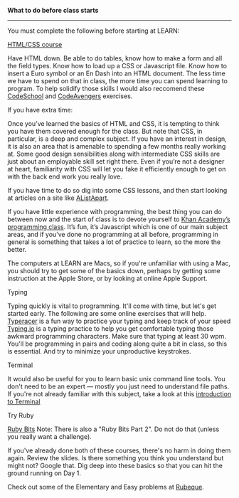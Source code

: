 **What to do before class starts**

---------------

You must complete the following before starting at LEARN:

[HTML/CSS course](https://www.codecademy.com/en/tracks/web)

Have HTML down. Be able to do tables, know how to make a form and all the field types. Know how to load up a CSS or Javascript file. Know how to insert a Euro symbol or an En Dash into an HTML document. The less time we have to spend on that in class, the more time you can spend learning to program. To help solidify those skills I would also reccomend these [CodeSchool](https://www.codeschool.com/paths/html-css) and [CodeAvengers](http://www.codeavengers.com/web/1#1.2) exercises.

If you have extra time:

Once you’ve learned the basics of HTML and CSS, it is tempting to think you have them covered enough for the class. But note that CSS, in particular, is a deep and complex subject. If you have an interest in design, it is also an area that is amenable to spending a few months really working at. Some good design sensibilities along with intermediate CSS skills are just about an employable skill set right there. Even if you’re not a designer at heart, familiarity with CSS will let you fake it efficiently enough to get on with the back end work you really love.

If you have time to do so dig into some CSS lessons, and then start looking at articles on a site like [AListApart](http://alistapart.com).

If you have little experience with programming, the best thing you can do between now and the start of class is to devote yourself to [Khan Academy’s programming class](https://www.khanacademy.org/computing/computer-programming). It’s fun, it’s Javascript which is one of our main subject areas, and if you’ve done no programming at all before, programming in general is something that takes a lot of practice to learn, so the more the better.

The computers at LEARN are Macs, so if you're unfamiliar with using a Mac, you should try to get some of the basics down, perhaps by getting some instruction at the Apple Store, or by looking at online Apple Support.

Typing 

Typing quickly is vital to programming. It'll come with time, but let's get started early. The following are some online exercises that will help.  
  [Typeracer](http://play.typeracer.com/) is a fun way to practice your typing and keep track of your speed
  [Typing.io](http://typing.io) is a typing practice to help you get comfortable typing those awkward programming characters. 
Make sure that typing at least 30 wpm. You'll be programming in pairs and coding along quite a bit in class, so this is essential. And try to minimize your unproductive keystrokes.

Terminal

It would also be useful for you to learn basic unix command line tools. You don't need to be an expert — mostly you just need to understand file paths. If you're not already familiar with this subject, take a look at this [introduction to Terminal](http://computers.tutsplus.com/tutorials/navigating-the-terminal-a-gentle-introduction--mac-3855)

Try Ruby

[Ruby Bits](https://www.codeschool.com/courses/ruby-bits) Note: There is also a "Ruby Bits Part 2". Do not do that (unless you really want a challenge).

If you've already done both of these courses, there's no harm in doing them again. Review the slides. Is there something you think you understand but might not? Google that. Dig deep into these basics so that you can hit the ground running on Day 1.

Check out some of the Elementary and Easy problems at [Rubeque](http://www.rubeque.com/).







